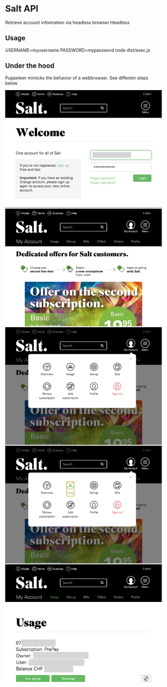 # Salt API

Retrieve account infomration via headless browser Headless

## Usage

USERNAME=myusername PASSWORD=mypassword node dist/exec.js

## Under the hood

Puppeteer mimicks the behavior of a webbrowser. See differetn steps below

![](./assets-readme/t0.png)
![](./assets-readme/t1.png)
![](./assets-readme/t2.png)
![](./assets-readme/t3.png)
![](./assets-readme/t4.png)
